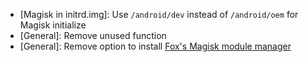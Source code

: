 - [Magisk in initrd.img]: Use `/android/dev` instead of `/android/oem` for Magisk initialize
- [General]: Remove unused function
- [General]: Remove option to install [Fox's Magisk module manager](https://github.com/Fox2Code/FoxMagiskModuleManager) 
